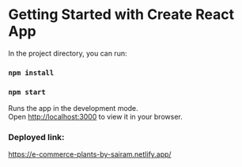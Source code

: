 # Getting Started with Create React App

In the project directory, you can run:
### `npm install`
### `npm start`

Runs the app in the development mode.\
Open [http://localhost:3000](http://localhost:3000) to view it in your browser.


### Deployed link: 
https://e-commerce-plants-by-sairam.netlify.app/


